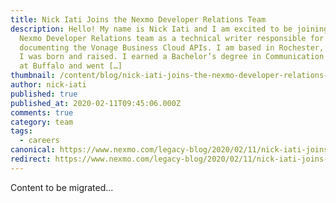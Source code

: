 ```yaml
---
title: Nick Iati Joins the Nexmo Developer Relations Team
description: Hello! My name is Nick Iati and I am excited to be joining the
  Nexmo Developer Relations team as a technical writer responsible for
  documenting the Vonage Business Cloud APIs. I am based in Rochester, NY, where
  I was born and raised. I earned a Bachelor’s degree in Communication from SUNY
  at Buffalo and went […]
thumbnail: /content/blog/nick-iati-joins-the-nexmo-developer-relations-team-dr/niati_intro.jpg
author: nick-iati
published: true
published_at: 2020-02-11T09:45:06.000Z
comments: true
category: team
tags:
  - careers
canonical: https://www.nexmo.com/legacy-blog/2020/02/11/nick-iati-joins-the-nexmo-developer-relations-team-dr
redirect: https://www.nexmo.com/legacy-blog/2020/02/11/nick-iati-joins-the-nexmo-developer-relations-team-dr
---
```


Content to be migrated...
